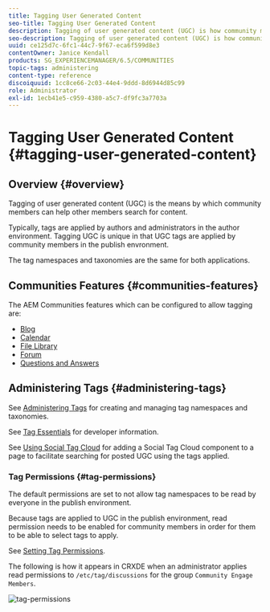 ```yaml
---
title: Tagging User Generated Content
seo-title: Tagging User Generated Content
description: Tagging of user generated content (UGC) is how community members can help other members search for content
seo-description: Tagging of user generated content (UGC) is how community members can help other members search for content
uuid: ce125d7c-6fc1-44c7-9f67-eca6f599d8e3
contentOwner: Janice Kendall
products: SG_EXPERIENCEMANAGER/6.5/COMMUNITIES
topic-tags: administering
content-type: reference
discoiquuid: 1cc8ce66-2c03-44e4-9ddd-8d6944d85c99
role: Administrator
exl-id: 1ecb41e5-c959-4380-a5c7-df9fc3a7703a
---
```

# Tagging User Generated Content {#tagging-user-generated-content}

## Overview {#overview}

Tagging of user generated content (UGC) is the means by which community members can help other members search for content.

Typically, tags are applied by authors and administrators in the author environment. Tagging UGC is unique in that UGC tags are applied by community members in the publish envronment.

The tag namespaces and taxonomies are the same for both applications.

## Communities Features {#communities-features}

The AEM Communities features which can be configured to allow tagging are:

* [Blog](blog-feature.md)
* [Calendar](calendar.md)
* [File Library](file-library.md)
* [Forum](forum.md#configuretheaddedforum)
* [Questions and Answers](working-with-qna.md)

## Administering Tags {#administering-tags}

See [Administering Tags](../../help/sites-administering/tags.md#tagging-console) for creating and managing tag namespaces and taxonomies.

See [Tag Essentials](tag.md) for developer information.

See [Using Social Tag Cloud](tagcloud.md) for adding a Social Tag Cloud component to a page to facilitate searching for posted UGC using the tags applied.

### Tag Permissions {#tag-permissions}

The default permissions are set to not allow tag namespaces to be read by everyone in the publish environment.

Because tags are applied to UGC in the publish environment, read permission needs to be enabled for community members in order for them to be able to select tags to apply.

See [Setting Tag Permissions](../../help/sites-administering/tags.md#setting-tag-permissions).

The following is how it appears in CRXDE when an administrator applies read permissions to `/etc/tag/discussions` for the group `Community Engage Members`.

![tag-permissions](assets/tag-permissions.png)
